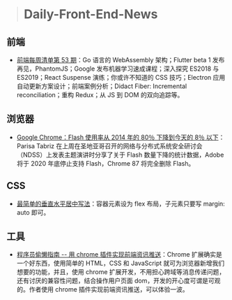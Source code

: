 > # Daily-Front-End-News

## 前端

- [前端每周清单第 53 期](https://zhuanlan.zhihu.com/p/34320651?group_id=954785550436106240)：Go 语言的 WebAssembly 架构；Flutter beta 1 发布再见，PhantomJS；Google 发布机器学习速成课程；深入探究 ES2018 与 ES2019；React Suspense 演练；你或许不知道的 CSS 技巧；Electron 应用自动更新方案设计；前端案例分析；Didact Fiber: Incremental reconciliation；重构 Redux；从 JS 到 DOM 的双向追踪等。

## 浏览器

- [Google Chrome：Flash 使用率从 2014 年的 80％ 下降到今天的 8％ 以下](https://www.bleepingcomputer.com/news/security/google-chrome-flash-usage-declines-from-80-percent-in-2014-to-under-8-percent-today/)：Parisa Tabriz 在上周在圣地亚哥召开的网络与分布式系统安全研讨会（NDSS）上发表主题演讲时分享了关于 Flash 数量下降的统计数据，Adobe 将于 2020 年底停止支持 Flash，Chrome 87 将完全删除 Flash。

## CSS

- [最简单的垂直水平居中写法](https://twitter.com/bharatramnani94/status/970906365056053249)：容器元素设为 flex 布局，子元素只要写 margin: auto 即可。

## 工具

- [程序员偷懒指南 -- 用 chrome 插件实现前端资讯推送](https://fengshangwuqi.github.io/fswq-blog/2018-03-08-cheng-xu-yuan-tou-lan-zhi-nan-shi-yong-chrome-cha-jian-shi-xian-qian-duan-zi-xun-tui-song/)：Chrome 扩展确实是一个好东西，使用简单的 HTML，CSS 和 JavaScript 就可为浏览器新增我们想要的功能，并且，使用 chrome 扩展开发，不用担心跨域等消息传递问题，还有讨厌的兼容性问题，结合操作用户页面 dom，开发的开心度可谓是可观的。作者使用 chrome 插件实现前端资讯推送，可以体验一波。
